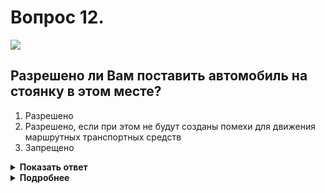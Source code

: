 # Вопрос 12.

![](https://s.drom.ru/i24227/pdd/tickets/2016/1542608344.jpg)

## Разрешено ли Вам поставить автомобиль на стоянку в этом месте?

1. Разрешено
2. Разрешено, если при этом не будут созданы помехи для движения маршрутных транспортных средств
3. Запрещено

<details>
<summary><b>Показать ответ</b></summary>
Правильный ответ: 3
</details>
<details>
<summary><b>Подробнее</b></summary>
Остановка и стоянка запрещены ближе 15 м от мест остановки маршрутных ТС (условие не нарушается), а также на пешеходном переходе и ближе 5 м до него. Остановившись вплотную к пешеходному переходу, Вы нарушите это требование.
Поэтому стоянка ТС в этом месте запрещена.
(Пункт 12.4 ПДД)
</details>